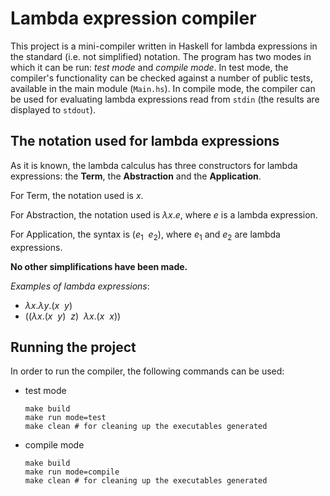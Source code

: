 # Lambda expression compiler

This project is a mini-compiler written in Haskell for lambda expressions in the standard (i.e. not simplified) notation.
The program has two modes in which it can be run: _test mode_ and _compile mode_. In test mode, the compiler's functionality
can be checked against a number of public tests, available in the main module (`Main.hs`). In compile mode, the compiler can
be used for evaluating lambda expressions read from `stdin` (the results are displayed to `stdout`).

## The notation used for lambda expressions
As it is known, the lambda calculus has three constructors for lambda expressions: the **Term**, the **Abstraction** and the
**Application**.

For Term, the notation used is $x$.

For Abstraction, the notation used is $λx.e$, where $e$ is a lambda expression.

For Application, the syntax is $(e_{1}\ \ e_{2})$, where $e_{1}$ and $e_{2}$ are lambda expressions.

**No other simplifications have been made.**

_Examples of lambda expressions_:
- $λx.λy.(x\ \ y)$
- $((λx.(x\ \ y)\ \ z)\ \ λx.(x\ \ x))$

## Running the project
In order to run the compiler, the following commands can be used:
- test mode
    ```
    make build
    make run mode=test
    make clean # for cleaning up the executables generated
    ```
- compile mode
    ```
    make build
    make run mode=compile
    make clean # for cleaning up the executables generated
    ```
